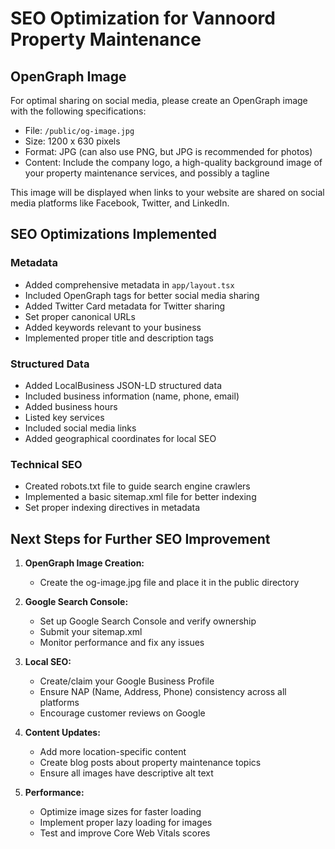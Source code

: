 # SEO Optimization for Vannoord Property Maintenance

## OpenGraph Image
For optimal sharing on social media, please create an OpenGraph image with the following specifications:

- File: `/public/og-image.jpg`
- Size: 1200 x 630 pixels
- Format: JPG (can also use PNG, but JPG is recommended for photos)
- Content: Include the company logo, a high-quality background image of your property maintenance services, and possibly a tagline

This image will be displayed when links to your website are shared on social media platforms like Facebook, Twitter, and LinkedIn.

## SEO Optimizations Implemented

### Metadata
- Added comprehensive metadata in `app/layout.tsx`
- Included OpenGraph tags for better social media sharing
- Added Twitter Card metadata for Twitter sharing
- Set proper canonical URLs
- Added keywords relevant to your business
- Implemented proper title and description tags

### Structured Data
- Added LocalBusiness JSON-LD structured data
- Included business information (name, phone, email)
- Added business hours
- Listed key services
- Included social media links
- Added geographical coordinates for local SEO

### Technical SEO
- Created robots.txt file to guide search engine crawlers
- Implemented a basic sitemap.xml file for better indexing
- Set proper indexing directives in metadata

## Next Steps for Further SEO Improvement

1. **OpenGraph Image Creation:**
   - Create the og-image.jpg file and place it in the public directory

2. **Google Search Console:**
   - Set up Google Search Console and verify ownership
   - Submit your sitemap.xml
   - Monitor performance and fix any issues

3. **Local SEO:**
   - Create/claim your Google Business Profile
   - Ensure NAP (Name, Address, Phone) consistency across all platforms
   - Encourage customer reviews on Google

4. **Content Updates:**
   - Add more location-specific content
   - Create blog posts about property maintenance topics
   - Ensure all images have descriptive alt text

5. **Performance:**
   - Optimize image sizes for faster loading
   - Implement proper lazy loading for images
   - Test and improve Core Web Vitals scores 